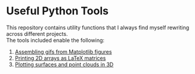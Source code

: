 # Useful Python Tools
This repository contains utility functions that I always find myself rewriting across different projects.   
The tools included enable the following:

1. [Assembling gifs from Matplotlib figures](gif/)
2. [Printing 2D arrays as LaTeX matrices](matrix/)
3. [Plotting surfaces and point clouds in 3D](plot3d/)
